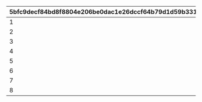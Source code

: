 |5bfc9decf84bd8f8804e206be0dac1e26dccf64b79d1d59b33180e1d33a07de4|1ec3842b585937125ecf6cfb763b7d4d133c5000433d3e4a664acdeaeb14ebed|4261efe11d05ab0e177c13f41b9dcb22d8d4610ff334f35791118f06130f4589|309e6fc72e7bc87213c1cc4329608130f1aae52eed42ab37e79d3ffd2078fd12|35fb587df3668717e9f6c54a4f7d00e670b7a33fb525a7e1809c5f53c56aae30|
| --- | --- | --- | --- | --- |
|1|2|3|300|4|
|2|5|6|600|7|
|3|8|9|1000|10|
|4|11|12|1500|13|
|5|15|16|2000|17|
|6|20|21|4000|22|
|7|25|26|5000|27|
|8|35|36|6000|37|